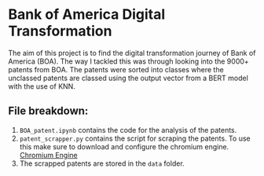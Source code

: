 # Bank of America Digital Transformation

The aim of this project is to find the digital transformation journey of Bank of America (BOA). The way I tackled this was through looking into the 9000+ patents from BOA. The patents were sorted into classes where the unclassed patents are classed using the output vector from a BERT model with the use of KNN.


## File breakdown:

1. `BOA_patent.ipynb` contains the code for the analysis of the patents.
2. `patent_scrapper.py` contains the script for scraping the patents. To use this make sure to download and configure the chromium engine. [Chromium Engine](https://developer.chrome.com/docs/chromedriver/get-started)
3. The scrapped patents are stored in the `data` folder.

